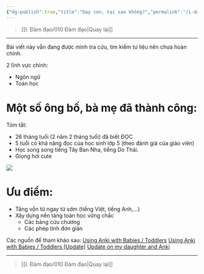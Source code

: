 ```yaml
---
{"dg-publish":true,"title":"Dạy con, tại sao không?","permalink":"/i-dam-dao/1-7-day-con-tai-sao-khong/","dgPassFrontmatter":true}
---
```


> [[I. Đàm đạo/010 Đàm đạo\|Quay lại]]

___

Bài viết này vẫn đang được mình tra cứu, tìm kiếm tư liệu nên chưa hoàn chỉnh.

2 lĩnh vực chính:
- Ngôn ngữ
- Toán học

# Một số ông bố, bà mẹ đã thành công:

Tóm tắt:
- 26 tháng tuổi (2 năm 2 tháng tuổi) đã biết ĐỌC
- 5 tuổi có khả năng đọc của học sinh lớp 5 (theo đánh giá của giáo viên)
- Học song song tiếng Tây Ban Nha, tiếng Do Thái.
- Giọng hơi cute

![](https://www.youtube.com/embed/jW5CMkYvvz8)

# Ưu điểm:
- Tăng vốn từ ngay từ sớm (tiếng Việt, tiếng Anh,...)
- Xây dựng nền tảng toán học vững chắc
	- Các bảng cửu chương
	- Các phép tính đơn giản


Các nguồn để tham khảo sau:
[Using Anki with Babies / Toddlers](https://www.reddit.com/r/Anki/comments/8iydl7/using_anki_with_babies_toddlers/)
[Using Anki with Babies / Toddlers [Update]](https://www.reddit.com/r/Anki/comments/a9wqau/using_anki_with_babies_toddlers_update/)
[Update on my daughter and Anki](https://www.reddit.com/r/Anki/comments/eisra4/update_on_my_daughter_and_anki/)

___
> [[I. Đàm đạo/010 Đàm đạo\|Quay lại]]
